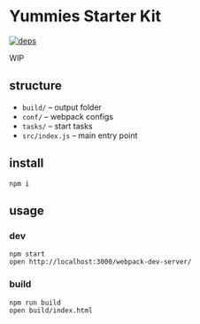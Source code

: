 # Yummies Starter Kit

[![deps](https://img.shields.io/gemnasium/yummies/starter-kit.svg?style=flat-square)](https://gemnasium.com/yummies/starter-kit)

WIP

## structure

* `build/` – output folder
* `conf/` – webpack configs
* `tasks/` – start tasks
* `src/index.js` – main entry point

## install

```
npm i
```

## usage

### dev

```
npm start
open http://localhost:3000/webpack-dev-server/
```

### build

```
npm run build
open build/index.html
```
